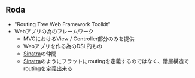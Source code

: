 ## Roda

* "Routing Tree Web Framework Toolkit"
* Webアプリの為のフレームワーク
  * MVCにおけるView / Controller部分のみを提供
  * Webアプリを作る為のDSL的もの
  * [Sinatra](http://www.sinatrarb.com/)の仲間
  * [Sinatra](http://www.sinatrarb.com/)のようにフラットにroutingを定義するのではなく、階層構造でroutingを定義出来る

